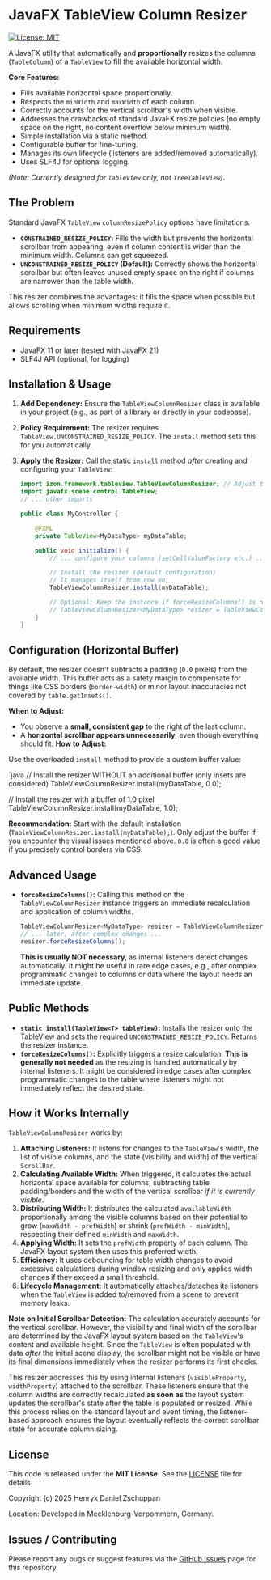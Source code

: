 # JavaFX TableView Column Resizer

[![License: MIT](https://img.shields.io/badge/License-MIT-yellow.svg)](https://opensource.org/licenses/MIT)

A JavaFX utility that automatically and **proportionally** resizes the columns (`TableColumn`) of a `TableView` to fill the available horizontal width.

**Core Features:**

*   Fills available horizontal space proportionally.
*   Respects the `minWidth` and `maxWidth` of each column.
*   Correctly accounts for the vertical scrollbar's width when visible.
*   Addresses the drawbacks of standard JavaFX resize policies (no empty space on the right, no content overflow below minimum width).
*   Simple installation via a static method.
*   Configurable buffer for fine-tuning.
*   Manages its own lifecycle (listeners are added/removed automatically).
*   Uses SLF4J for optional logging.

*(Note: Currently designed for `TableView` only, not `TreeTableView`)*.

## The Problem

Standard JavaFX `TableView` `columnResizePolicy` options have limitations:

*   **`CONSTRAINED_RESIZE_POLICY`:** Fills the width but prevents the horizontal scrollbar from appearing, even if column content is wider than the minimum width. Columns can get squeezed.
*   **`UNCONSTRAINED_RESIZE_POLICY` (Default):** Correctly shows the horizontal scrollbar but often leaves unused empty space on the right if columns are narrower than the table width.

This resizer combines the advantages: it fills the space when possible but allows scrolling when minimum widths require it.

## Requirements

*   JavaFX 11 or later (tested with JavaFX 21)
*   SLF4J API (optional, for logging)

## Installation & Usage

1.  **Add Dependency:** Ensure the `TableViewColumnResizer` class is available in your project (e.g., as part of a library or directly in your codebase).
2.  **Policy Requirement:** The resizer requires `TableView.UNCONSTRAINED_RESIZE_POLICY`. The `install` method sets this for you automatically.
3.  **Apply the Resizer:** Call the static `install` method *after* creating and configuring your `TableView`:

    ```java
    import izon.framework.tableview.TableViewColumnResizer; // Adjust the import path
    import javafx.scene.control.TableView;
    // ... other imports

    public class MyController {

        @FXML
        private TableView<MyDataType> myDataTable;

        public void initialize() {
            // ... configure your columns (setCellValueFactory etc.) ...

            // Install the resizer (default configuration)
            // It manages itself from now on.
            TableViewColumnResizer.install(myDataTable);

            // Optional: Keep the instance if forceResizeColumns() is needed later
            // TableViewColumnResizer<MyDataType> resizer = TableViewColumnResizer.install(myDataTable);
        }
    }
    ```

## Configuration (Horizontal Buffer)

By default, the resizer doesn't subtracts a padding (`0.0` pixels) from the available width. This buffer acts as a safety margin to compensate for things like CSS borders (`border-width`) or minor layout inaccuracies not covered by `table.getInsets()`.

**When to Adjust:**

*   You observe a **small, consistent gap** to the right of the last column.
*   A **horizontal scrollbar appears unnecessarily**, even though everything should fit.
**How to Adjust:**

Use the overloaded `install` method to provide a custom buffer value:

`java
// Install the resizer WITHOUT an additional buffer (only insets are considered)
TableViewColumnResizer.install(myDataTable, 0.0);

// Install the resizer with a buffer of 1.0 pixel
TableViewColumnResizer.install(myDataTable, 1.0);

**Recommendation:** Start with the default installation (`TableViewColumnResizer.install(myDataTable);`). Only adjust the buffer if you encounter the visual issues mentioned above. `0.0` is often a good value if you precisely control borders via CSS.

## Advanced Usage

*   **`forceResizeColumns()`:**
    Calling this method on the `TableViewColumnResizer` instance triggers an immediate recalculation and application of column widths.
    ```java
    TableViewColumnResizer<MyDataType> resizer = TableViewColumnResizer.install(myDataTable);
    // ... later, after complex changes ...
    resizer.forceResizeColumns();
    ```
    **This is usually NOT necessary**, as internal listeners detect changes automatically. It might be useful in rare edge cases, e.g., after complex programmatic changes to columns or data where the layout needs an immediate update.


## Public Methods

*   **`static install(TableView<T> tableView)`:** Installs the resizer onto the TableView and sets the required `UNCONSTRAINED_RESIZE_POLICY`. Returns the resizer instance.
*   **`forceResizeColumns()`:** Explicitly triggers a resize calculation. **This is generally not needed** as the resizing is handled automatically by internal listeners. It might be considered in edge cases after complex programmatic changes to the table where listeners might not immediately reflect the desired state.

## How it Works Internally

`TableViewColumnResizer` works by:

1.  **Attaching Listeners:** It listens for changes to the `TableView`'s width, the list of visible columns, and the state (visibility and width) of the vertical `ScrollBar`.
2.  **Calculating Available Width:** When triggered, it calculates the actual horizontal space available for columns, subtracting table padding/borders and the width of the vertical scrollbar *if it is currently visible*.
3.  **Distributing Width:** It distributes the calculated `availableWidth` proportionally among the visible columns based on their potential to grow (`maxWidth - prefWidth`) or shrink (`prefWidth - minWidth`), respecting their defined `minWidth` and `maxWidth`.
4.  **Applying Width:** It sets the `prefWidth` property of each column. The JavaFX layout system then uses this preferred width.
5.  **Efficiency:** It uses debouncing for table width changes to avoid excessive calculations during window resizing and only applies width changes if they exceed a small threshold.
6.  **Lifecycle Management:** It automatically attaches/detaches its listeners when the `TableView` is added to/removed from a scene to prevent memory leaks.


**Note on Initial Scrollbar Detection:** The calculation accurately accounts for the vertical scrollbar. However, the visibility and final width of the scrollbar are determined by the JavaFX layout system based on the `TableView`'s content and available height. Since the `TableView` is often populated with data *after* the initial scene display, the scrollbar might not be visible or have its final dimensions immediately when the resizer performs its first checks.

This resizer addresses this by using internal listeners (`visibleProperty`, `widthProperty`) attached to the scrollbar. These listeners ensure that the column widths are correctly recalculated **as soon as** the layout system updates the scrollbar's state after the table is populated or resized. While this process relies on the standard layout and event timing, the listener-based approach ensures the layout eventually reflects the correct scrollbar state for accurate column sizing.

## License

This code is released under the **MIT License**. See the [LICENSE](LICENSE) file for details.

Copyright (c) 2025 Henryk Daniel Zschuppan

Location:
Developed in Mecklenburg-Vorpommern, Germany.

## Issues / Contributing

Please report any bugs or suggest features via the [GitHub Issues](https://github.com/HenrykZschuppan/TableViewColumnResizer/issues) page for this repository.
